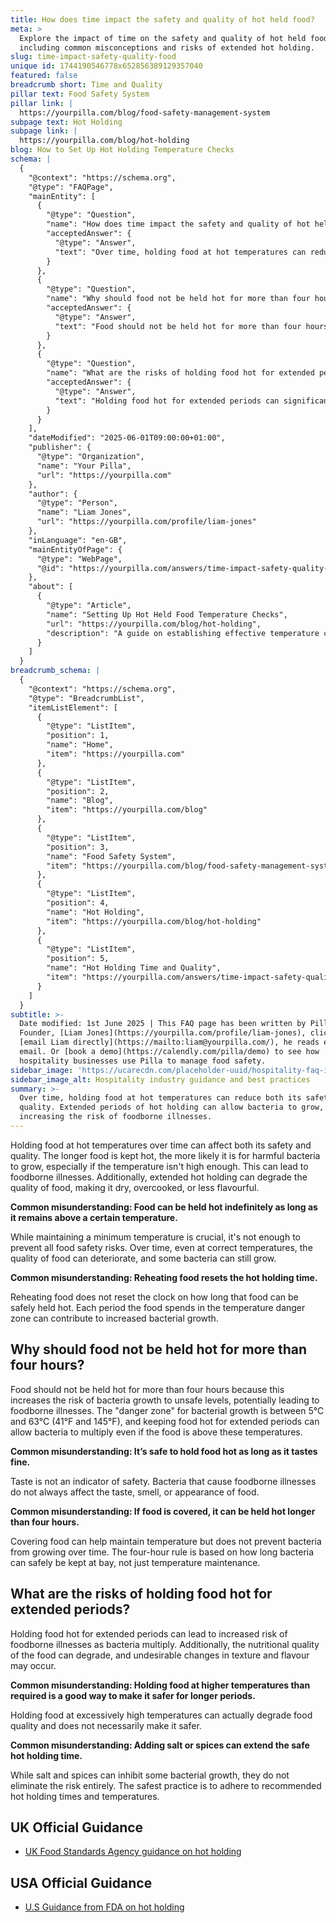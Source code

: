 ```yaml
---
title: How does time impact the safety and quality of hot held food?
meta: >
  Explore the impact of time on the safety and quality of hot held food,
  including common misconceptions and risks of extended hot holding.
slug: time-impact-safety-quality-food
unique id: 1744190546778x652856389129357040
featured: false
breadcrumb short: Time and Quality
pillar text: Food Safety System
pillar link: |
  https://yourpilla.com/blog/food-safety-management-system
subpage text: Hot Holding
subpage link: |
  https://yourpilla.com/blog/hot-holding
blog: How to Set Up Hot Holding Temperature Checks
schema: |
  {
    "@context": "https://schema.org",
    "@type": "FAQPage",
    "mainEntity": [
      {
        "@type": "Question",
        "name": "How does time impact the safety and quality of hot held food?",
        "acceptedAnswer": {
          "@type": "Answer",
          "text": "Over time, holding food at hot temperatures can reduce both its safety and quality. Extended periods of hot holding can allow bacteria to grow, increasing the risk of foodborne illnesses. Furthermore, quality can also decline, resulting in food becoming dry, overcooked, or losing flavour."
        }
      },
      {
        "@type": "Question",
        "name": "Why should food not be held hot for more than four hours?",
        "acceptedAnswer": {
          "@type": "Answer",
          "text": "Food should not be held hot for more than four hours because longer durations increase the risk of unsafe bacteria growth. Keeping food in the 'danger zone' between 5°C and 63°C for extended periods allows bacteria to multiply, which can lead to foodborne illnesses."
        }
      },
      {
        "@type": "Question",
        "name": "What are the risks of holding food hot for extended periods?",
        "acceptedAnswer": {
          "@type": "Answer",
          "text": "Holding food hot for extended periods can significantly increase the risk of foodborne illnesses as bacteria multiply. Additionally, the nutritional quality, texture, and flavour of the food may deteriorate, making it less desirable and safe for consumption."
        }
      }
    ],
    "dateModified": "2025-06-01T09:00:00+01:00",
    "publisher": {
      "@type": "Organization",
      "name": "Your Pilla",
      "url": "https://yourpilla.com"
    },
    "author": {
      "@type": "Person",
      "name": "Liam Jones",
      "url": "https://yourpilla.com/profile/liam-jones"
    },
    "inLanguage": "en-GB",
    "mainEntityOfPage": {
      "@type": "WebPage",
      "@id": "https://yourpilla.com/answers/time-impact-safety-quality-food"
    },
    "about": [
      {
        "@type": "Article",
        "name": "Setting Up Hot Held Food Temperature Checks",
        "url": "https://yourpilla.com/blog/hot-holding",
        "description": "A guide on establishing effective temperature control checks for hot held foods to ensure safety and compliance."
      }
    ]
  }
breadcrumb_schema: |
  {
    "@context": "https://schema.org",
    "@type": "BreadcrumbList",
    "itemListElement": [
      {
        "@type": "ListItem",
        "position": 1,
        "name": "Home",
        "item": "https://yourpilla.com"
      },
      {
        "@type": "ListItem",
        "position": 2,
        "name": "Blog",
        "item": "https://yourpilla.com/blog"
      },
      {
        "@type": "ListItem",
        "position": 3,
        "name": "Food Safety System",
        "item": "https://yourpilla.com/blog/food-safety-management-system"
      },
      {
        "@type": "ListItem",
        "position": 4,
        "name": "Hot Holding",
        "item": "https://yourpilla.com/blog/hot-holding"
      },
      {
        "@type": "ListItem",
        "position": 5,
        "name": "Hot Holding Time and Quality",
        "item": "https://yourpilla.com/answers/time-impact-safety-quality-food"
      }
    ]
  }
subtitle: >-
  Date modified: 1st June 2025 | This FAQ page has been written by Pilla
  Founder, [Liam Jones](https://yourpilla.com/profile/liam-jones), click to
  [email Liam directly](https://mailto:liam@yourpilla.com/), he reads every
  email. Or [book a demo](https://calendly.com/pilla/demo) to see how
  hospitality businesses use Pilla to manage food safety.
sidebar_image: 'https://ucarecdn.com/placeholder-uuid/hospitality-faq-image.jpg'
sidebar_image_alt: Hospitality industry guidance and best practices
summary: >-
  Over time, holding food at hot temperatures can reduce both its safety and
  quality. Extended periods of hot holding can allow bacteria to grow,
  increasing the risk of foodborne illnesses.
---
```

Holding food at hot temperatures over time can affect both its safety and quality. The longer food is kept hot, the more likely it is for harmful bacteria to grow, especially if the temperature isn't high enough. This can lead to foodborne illnesses. Additionally, extended hot holding can degrade the quality of food, making it dry, overcooked, or less flavourful.

**Common misunderstanding: Food can be held hot indefinitely as long as it remains above a certain temperature.**

While maintaining a minimum temperature is crucial, it's not enough to prevent all food safety risks. Over time, even at correct temperatures, the quality of food can deteriorate, and some bacteria can still grow.

**Common misunderstanding: Reheating food resets the hot holding time.**

Reheating food does not reset the clock on how long that food can be safely held hot. Each period the food spends in the temperature danger zone can contribute to increased bacterial growth.

## Why should food not be held hot for more than four hours?

Food should not be held hot for more than four hours because this increases the risk of bacteria growth to unsafe levels, potentially leading to foodborne illnesses. The "danger zone" for bacterial growth is between 5°C and 63°C (41°F and 145°F), and keeping food hot for extended periods can allow bacteria to multiply even if the food is above these temperatures.

**Common misunderstanding: It’s safe to hold food hot as long as it tastes fine.**

Taste is not an indicator of safety. Bacteria that cause foodborne illnesses do not always affect the taste, smell, or appearance of food.

**Common misunderstanding: If food is covered, it can be held hot longer than four hours.**

Covering food can help maintain temperature but does not prevent bacteria from growing over time. The four-hour rule is based on how long bacteria can safely be kept at bay, not just temperature maintenance.

## What are the risks of holding food hot for extended periods?

Holding food hot for extended periods can lead to increased risk of foodborne illnesses as bacteria multiply. Additionally, the nutritional quality of the food can degrade, and undesirable changes in texture and flavour may occur.

**Common misunderstanding: Holding food at higher temperatures than required is a good way to make it safer for longer periods.**

Holding food at excessively high temperatures can actually degrade food quality and does not necessarily make it safer.

**Common misunderstanding: Adding salt or spices can extend the safe hot holding time.**

While salt and spices can inhibit some bacterial growth, they do not eliminate the risk entirely. The safest practice is to adhere to recommended hot holding times and temperatures.

## UK Official Guidance

-   [UK Food Standards Agency guidance on hot holding](https://www.food.gov.uk/sites/default/files/media/document/hot-holding.pdf)

## USA Official Guidance

-   [U.S Guidance from FDA on hot holding](https://www.fda.gov/media/84739/download#:~:text=Hot%20foods%20should%20be%20kept,140%20%C2%B0F%20or%20warmer.&text=Use%20a%20food%20thermometer%20to,slow%20cookers%2C%20and%20warming%20trays.)
